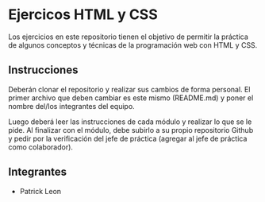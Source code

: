 # Ejercicos HTML y CSS

Los ejercicios en este repositorio tienen el objetivo de permitir la práctica de algunos conceptos y técnicas de la programación web con HTML
y CSS.

## Instrucciones

Deberán clonar el repositorio y realizar sus cambios de forma personal. El primer archivo que deben cambiar es este mismo (README.md) y poner el nombre del/los integrantes del equipo. 

Luego deberá leer las instrucciones de cada módulo y realizar lo que se le pide. Al finalizar con el módulo, debe subirlo a su propio repositorio Github y pedir por la verificación del jefe de práctica (agregar al jefe de práctica como colaborador).

## Integrantes

- Patrick Leon

